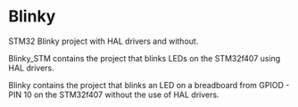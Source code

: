 # Blinky
STM32 Blinky project with HAL drivers and without.

Blinky_STM contains the project that blinks LEDs on the STM32f407 using HAL drivers.

Blinky contains the project that blinks an LED on a breadboard from GPIOD - PIN 10 on the STM32f407 without the use
of HAL drivers.
